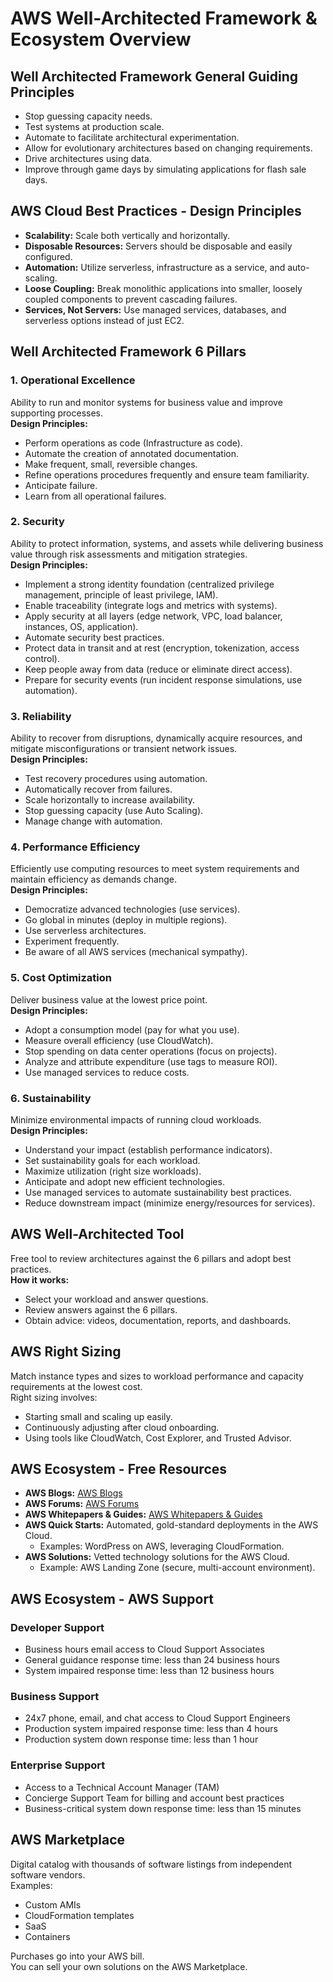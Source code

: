 # AWS Well-Architected Framework & Ecosystem Overview

## Well Architected Framework General Guiding Principles
- Stop guessing capacity needs.  
- Test systems at production scale.  
- Automate to facilitate architectural experimentation.  
- Allow for evolutionary architectures based on changing requirements.  
- Drive architectures using data.  
- Improve through game days by simulating applications for flash sale days.  

## AWS Cloud Best Practices - Design Principles
- **Scalability:** Scale both vertically and horizontally.  
- **Disposable Resources:** Servers should be disposable and easily configured.  
- **Automation:** Utilize serverless, infrastructure as a service, and auto-scaling.  
- **Loose Coupling:** Break monolithic applications into smaller, loosely coupled components to prevent cascading failures.  
- **Services, Not Servers:** Use managed services, databases, and serverless options instead of just EC2.  

## Well Architected Framework 6 Pillars

### 1. Operational Excellence  
Ability to run and monitor systems for business value and improve supporting processes.  
**Design Principles:**  
- Perform operations as code (Infrastructure as code).  
- Automate the creation of annotated documentation.  
- Make frequent, small, reversible changes.  
- Refine operations procedures frequently and ensure team familiarity.  
- Anticipate failure.  
- Learn from all operational failures.  

### 2. Security  
Ability to protect information, systems, and assets while delivering business value through risk assessments and mitigation strategies.  
**Design Principles:**  
- Implement a strong identity foundation (centralized privilege management, principle of least privilege, IAM).  
- Enable traceability (integrate logs and metrics with systems).  
- Apply security at all layers (edge network, VPC, load balancer, instances, OS, application).  
- Automate security best practices.  
- Protect data in transit and at rest (encryption, tokenization, access control).  
- Keep people away from data (reduce or eliminate direct access).  
- Prepare for security events (run incident response simulations, use automation).  

### 3. Reliability  
Ability to recover from disruptions, dynamically acquire resources, and mitigate misconfigurations or transient network issues.  
**Design Principles:**  
- Test recovery procedures using automation.  
- Automatically recover from failures.  
- Scale horizontally to increase availability.  
- Stop guessing capacity (use Auto Scaling).  
- Manage change with automation.  

### 4. Performance Efficiency  
Efficiently use computing resources to meet system requirements and maintain efficiency as demands change.  
**Design Principles:**  
- Democratize advanced technologies (use services).  
- Go global in minutes (deploy in multiple regions).  
- Use serverless architectures.  
- Experiment frequently.  
- Be aware of all AWS services (mechanical sympathy).  

### 5. Cost Optimization  
Deliver business value at the lowest price point.  
**Design Principles:**  
- Adopt a consumption model (pay for what you use).  
- Measure overall efficiency (use CloudWatch).  
- Stop spending on data center operations (focus on projects).  
- Analyze and attribute expenditure (use tags to measure ROI).  
- Use managed services to reduce costs.  

### 6. Sustainability  
Minimize environmental impacts of running cloud workloads.  
**Design Principles:**  
- Understand your impact (establish performance indicators).  
- Set sustainability goals for each workload.  
- Maximize utilization (right size workloads).  
- Anticipate and adopt new efficient technologies.  
- Use managed services to automate sustainability best practices.  
- Reduce downstream impact (minimize energy/resources for services).  

## AWS Well-Architected Tool  
Free tool to review architectures against the 6 pillars and adopt best practices.  
**How it works:**  
- Select your workload and answer questions.  
- Review answers against the 6 pillars.  
- Obtain advice: videos, documentation, reports, and dashboards.  

## AWS Right Sizing  
Match instance types and sizes to workload performance and capacity requirements at the lowest cost.  
Right sizing involves:  
- Starting small and scaling up easily.  
- Continuously adjusting after cloud onboarding.  
- Using tools like CloudWatch, Cost Explorer, and Trusted Advisor.  

## AWS Ecosystem - Free Resources  
- **AWS Blogs:** [AWS Blogs](https://aws.amazon.com/blogs/)  
- **AWS Forums:** [AWS Forums](https://forums.aws.amazon.com/)  
- **AWS Whitepapers & Guides:** [AWS Whitepapers & Guides](https://aws.amazon.com/whitepapers/)  
- **AWS Quick Starts:** Automated, gold-standard deployments in the AWS Cloud.  
  - Examples: WordPress on AWS, leveraging CloudFormation.  
- **AWS Solutions:** Vetted technology solutions for the AWS Cloud.  
  - Example: AWS Landing Zone (secure, multi-account environment).  

## AWS Ecosystem - AWS Support  

### Developer Support
- Business hours email access to Cloud Support Associates
- General guidance response time: less than 24 business hours
- System impaired response time: less than 12 business hours

### Business Support
- 24x7 phone, email, and chat access to Cloud Support Engineers
- Production system impaired response time: less than 4 hours
- Production system down response time: less than 1 hour

### Enterprise Support
- Access to a Technical Account Manager (TAM)
- Concierge Support Team for billing and account best practices
- Business-critical system down response time: less than 15 minutes


## AWS Marketplace  
Digital catalog with thousands of software listings from independent software vendors.  
Examples:  
- Custom AMIs  
- CloudFormation templates  
- SaaS  
- Containers  

Purchases go into your AWS bill.  
You can sell your own solutions on the AWS Marketplace.  
